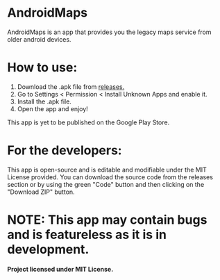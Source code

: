 # AndroidMaps
AndroidMaps is an app that provides you the legacy maps service from older android devices.

# How to use:

1. Download the .apk file from <a href=https://https://www.github.com/GitHubUser331/AndroidMaps/releases>releases.</a>
2. Go to Settings < Permission < Install Unknown Apps and enable it.
3. Install the .apk file.
4. Open the app and enjoy!

This app is yet to be published on the Google Play Store.

# For the developers:

This app is open-source and is editable and modifiable under the MIT License provided. You can download the source code from the releases section or by using the green "Code" button and then clicking on the "Download ZIP" button.

# NOTE: This app may contain bugs and is featureless as it is in development.

#### Project licensed under MIT License.
